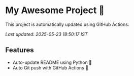 # My Awesome Project 🚀

This project is automatically updated using GitHub Actions.

_Last updated: 2025-05-23 18:50:17 IST_

## Features
- Auto-update README using Python 🐍
- Auto Git push with GitHub Actions 🤖
